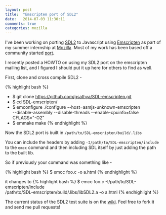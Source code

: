 ```yaml
---
layout: post
title:  "Emscripten port of SDL2"
date:   2014-07-03 11:30:11
comments: true
categories: mozilla
---
```


I've been working on porting [SDL2](https://www.libsdl.org/) to
Javascript using [Emscripten](https://www.emscripten.org) as part
of my summer internship at [Mozilla](https://www.mozilla.org/). 
Most of my work has been based off a community started [port](https://github.com/Daft-Freak/SDL-mirror/).

I recently posted a HOWTO on using my SDL2 port on the emscripten
mailing list, and I figured I should put it up here for others to
find as well.

First, clone and cross compile SDL2 -

{% highlight bash %}
* $ git clone https://github.com/gsathya/SDL-emscripten.git
* $ cd SDL-emscripten/
* $ emconfigure ./configure --host=asmjs-unknown-emscripten  \
    --disable-assembly --disable-threads --enable-cpuinfo=false  \
    CFLAGS="-O2"
* $ emmake make
{% endhighlight %}

Now the SDL2 port is built in ```/path/to/SDL-emscripten/build/.libs```

You can include the headers by adding ```-I/path/to/SDL-emscripten/include```
to the ```emcc``` command and then including SDL itself by just adding the
path to the built lib.

So if previously your command was something like -

{% highlight bash %}
$ emcc foo.c -o a.html
{% endhighlight %}

it changes to
{% highlight bash %}
$ emcc foo.c -I/path/to/SDL-emscripten/include \
    /path/to/SDL-emscripten/build/.libs/libSDL2.a -o a.html
{% endhighlight %}


The current status of the SDL2 test suite is on the [wiki](https://github.com/gsathya/SDL-emscripten/wiki/SDL-Tests). Feel free to fork it and send me pull requests!




